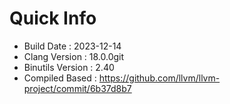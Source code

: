 # Quick Info
* Build Date : 2023-12-14
* Clang Version : 18.0.0git
* Binutils Version : 2.40
* Compiled Based : https://github.com/llvm/llvm-project/commit/6b37d8b7
